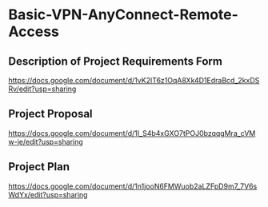 # Basic-VPN-AnyConnect-Remote-Access

## Description of Project Requirements Form
https://docs.google.com/document/d/1vK2lT6z1OqA8Xk4D1EdraBcd_2kxDSRv/edit?usp=sharing

## Project Proposal
https://docs.google.com/document/d/1I_S4b4xGXO7tPOJ0bzqqgMra_cVMw-je/edit?usp=sharing

## Project Plan
https://docs.google.com/document/d/1n1jooN6FMWuob2aLZFpD9m7_7V6sWdYx/edit?usp=sharing
